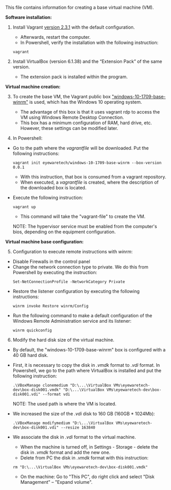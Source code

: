 This file contains information for creating a base virtual machine (VM).

**Software installation:**

1. Install Vagrant [version 2.3.1](https://developer.hashicorp.com/vagrant/downloads) with the default configuration. 
    * Afterwards, restart the computer.
    * In Powershell, verify the installation with the following instruction: 
    ```
    vagrant
    ```

2. Install VirtualBox (version 6.1.38) and the “Extension Pack” of the same version. 
    * The extension pack is installed within the program.

**Virtual machine creation:**

3. To create the base VM, the Vagrant public box ["windows-10-1709-base-winrm"](https://app.vagrantup.com/eyewaretech/boxes/windows-10-1709-base-winrm) is used, which has the Windows 10 operating system.
    * The advantage of this box is that it uses vagrant rdp to access the VM using Windows Remote Desktop Connection.
    * This box has a minimum configuration of RAM, hard drive, etc. However, these settings can be modified later.

4. In Powershell:
* Go to the path where the *vagrantfile* will be downloaded. Put the following instructions:
    ```
    vagrant init eyewaretech/windows-10-1709-base-winrm --box-version 0.0.1
    ```
    * With this instruction, that box is consumed from a vagrant repository.
    * When executed, a *vagrantfile* is created, where the description of the downloaded box is located.
* Execute the following instruction: 
    ```
    vagrant up
    ```
    * This command will take the "vagrant-file" to create the VM.

    NOTE: The hypervisor service must be enabled from the computer's bios, depending on the equipment configuration.

**Virtual machine base configuration:**

5. Configuration to execute remote instructions with *winrm*:
* Disable Firewalls in the control panel
* Change the network connection type to private. We do this from Powershell by executing the instruction:
    ```
    Set-NetConnectionProfile -NetworkCategory Private
    ```
* Restore the listener configuration by executing the following instructions:
    ```
    winrm invoke Restore winrm/Config
    ```
* Run the following command to make a default configuration of the Windows Remote Administration service and its listener:
    ```
    winrm quickconfig
    ```

6. Modify the hard disk size of the virtual machine. 
* By default, the "windows-10-1709-base-winrm" box is configured with a 40 GB hard disk.
* First, it is necessary to copy the disk in *.vmdk* format to *.vdi* format. In Powershell, we go to the path where VirtualBox is installed and put the following instruction:
    ```
    .\VBoxManage clonemedium "D:\...\VirtualBox VMs\eyewaretech-dev\box-disk001.vmdk" "D:\...\VirtualBox VMs\eyewaretech-dev\box- disk001.vdi" --format vdi
    ```
  NOTE: The used path is where the VM is located.

* We increased the size of the *.vdi* disk to 160 GB (160GB * 1024Mb):
    ```
    .\VBoxManage modifymedium "D:\...\VirtualBox VMs\eyewaretech-dev\box-disk001.vdi" --resize 163840
    ```
* We associate the disk in *.vdi* format to the virtual machine.
    * When the machine is turned off, in Settings - Storage - delete the disk in *.vmdk* format and add the new one.
    * Delete from PC the disk in *.vmdk* format with this instruction:
    ```
    rm "D:\...\VirtualBox VMs\eyewaretech-dev\box-disk001.vmdk"
    ```
    * On the machine: Go to "This PC", do right click and select "Disk Management" – "Expand volume".
